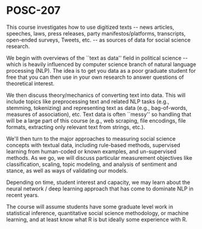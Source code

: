 # POSC-207

This course investigates how to use digitized texts -- news articles, speeches, laws, press releases, party manifestos/platforms, transcripts, open-ended surveys, Tweets, etc. -- as sources of data for social science research.

We begin with overviews of the ``text as data'' field in political science -- which is heavily influenced by computer science branch of natural language processing (NLP). The idea is to get you data as a poor graduate student for free that you can then use in your own research to answer questions of theoretical interest.

We then discuss theory/mechanics of converting text into data. This will include topics like preprocessing text and related NLP tasks (e.g., stemming, tokenizing) and representing text as data (e.g., bag-of-words, measures of association), etc. Text data is often ``messy'' so handling that will be a large part of this course (e.g., web scraping, file encodings, file formats, extracting only relevant text from strings, etc.).

We'll then turn to the major approaches to measuring social science concepts with textual data, including rule-based methods, supervised learning from human-coded or known examples, and un-supervised methods. As we go, we will discuss particular measurement objectives like classification, scaling, topic modeling, and analysis of sentiment and stance, as well as ways of validating our models. 

Depending on time, student interest and capacity, we may learn about the neural network / deep learning approach that has come to dominate NLP in recent years.

The course will assume students have some graduate level work in statistical inference, quantitative social science methodology, or machine learning, and at least know what R is but ideally some experience with R.
